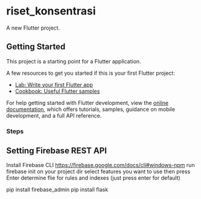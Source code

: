 # riset_konsentrasi

A new Flutter project.

## Getting Started

This project is a starting point for a Flutter application.

A few resources to get you started if this is your first Flutter project:

- [Lab: Write your first Flutter app](https://docs.flutter.dev/get-started/codelab)
- [Cookbook: Useful Flutter samples](https://docs.flutter.dev/cookbook)

For help getting started with Flutter development, view the
[online documentation](https://docs.flutter.dev/), which offers tutorials,
samples, guidance on mobile development, and a full API reference.

### Steps
## Setting Firebase REST API
Install Firebase CLI https://firebase.google.com/docs/cli#windows-npm
run firebase init on your project dir
select features you want to use then press Enter
determine flie for rules and indexes (just press enter for default)

pip install firebase_admin
pip install flask
